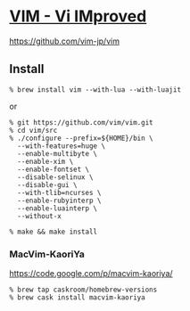 # [VIM - Vi IMproved](http://www.vim.org/)

<https://github.com/vim-jp/vim>

## Install

    % brew install vim --with-lua --with-luajit

or

    % git https://github.com/vim/vim.git 
    % cd vim/src
    % ./configure --prefix=${HOME}/bin \
      --with-features=huge \
      --enable-multibyte \
      --enable-xim \
      --enable-fontset \
      --disable-selinux \
      --disable-gui \
      --with-tlib=ncurses \
      --enable-rubyinterp \
      --enable-luainterp \
      --without-x

    % make && make install


### MacVim-KaoriYa

<https://code.google.com/p/macvim-kaoriya/>

    % brew tap caskroom/homebrew-versions
    % brew cask install macvim-kaoriya

